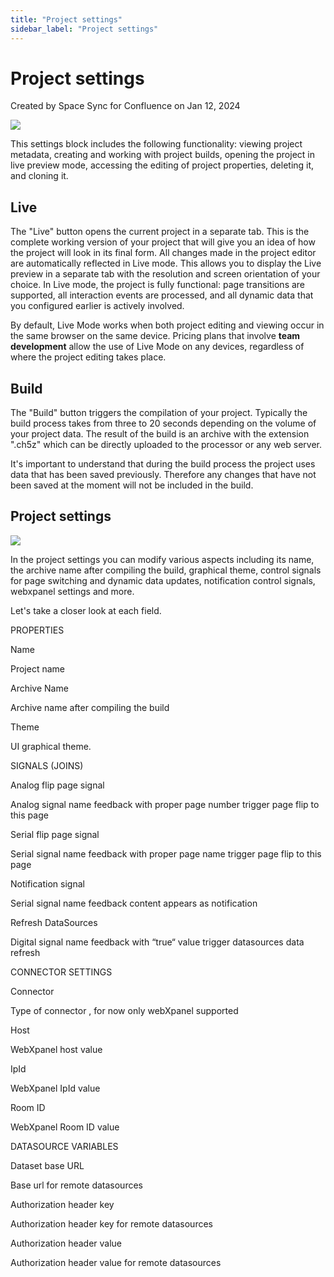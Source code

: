 ```yaml
---
title: "Project settings"
sidebar_label: "Project settings"
---
```


#  Project settings 

Created by Space Sync for Confluence on Jan 12, 2024

![](/img/screenshots/avstudio-projectsettings.png)

This settings block includes the following functionality: viewing
project metadata, creating and working with project builds, opening the
project in live preview mode, accessing the editing of project
properties, deleting it, and cloning it.

## Live

The "Live" button opens the current project in a separate tab. This is
the complete working version of your project that will give you an idea
of how the project will look in its final form. All changes made in the
project editor are automatically reflected in Live mode. This allows you
to display the Live preview in a separate tab with the resolution and
screen orientation of your choice. In Live mode, the project is fully
functional: page transitions are supported, all interaction events are
processed, and all dynamic data that you configured earlier is actively
involved.

By default, Live Mode works when both project editing and viewing occur
in the same browser on the same device. Pricing plans that involve
**team development** allow the use of Live Mode on any devices,
regardless of where the project editing takes place.

## Build

The "Build" button triggers the compilation of your project. Typically
the build process takes from three to 20 seconds depending on the volume
of your project data. The result of the build is an archive with the
extension ".ch5z" which can be directly uploaded to the processor or any
web server.

It's important to understand that during the build process the project
uses data that has been saved previously. Therefore any changes that
have not been saved at the moment will not be included in the build.

## Project settings

![](/img/101285982.png)

In the project settings you can modify various aspects including its
name, the archive name after compiling the build, graphical theme,
control signals for page switching and dynamic data updates,
notification control signals, webxpanel settings and more.

Let's take a closer look at each field.

PROPERTIES

Name

Project name

Archive Name

Archive name after compiling the build

Theme

UI graphical theme.

SIGNALS (JOINS)

Analog flip page signal

Analog signal name feedback with proper page number trigger page flip to
this page

Serial flip page signal

Serial signal name feedback with proper page name trigger page flip to
this page

Notification signal

Serial signal name feedback content appears as notification

Refresh DataSources

Digital signal name feedback with “true“ value trigger datasources data
refresh

CONNECTOR SETTINGS

Connector

Type of connector , for now only webXpanel supported

Host

WebXpanel host value

IpId

WebXpanel IpId value

Room ID

WebXpanel Room ID value

DATASOURCE VARIABLES

Dataset base URL

Base url for remote datasources

Authorization header key

Authorization header key for remote datasources

Authorization header value

Authorization header value for remote datasources

